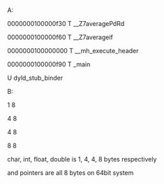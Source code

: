 A:

0000000100000f30 T __Z7averagePdRd

0000000100000f60 T __Z7averageif

0000000100000000 T __mh_execute_header

0000000100000f90 T _main

U dyld_stub_binder

B:

1 8

4 8

4 8

8 8

char, int, float, double is 1, 4, 4, 8 bytes respectively

and pointers are all 8 bytes on 64bit system
